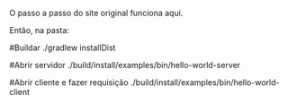 O passo a passo do site original funciona aqui. 

Então, na pasta:

#Buildar
./gradlew installDist

#Abrir servidor
./build/install/examples/bin/hello-world-server

#Abrir cliente e fazer requisição
./build/install/examples/bin/hello-world-client